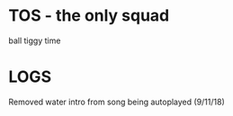 # TOS - the only squad
ball tiggy time
# LOGS
Removed water intro from song being autoplayed (9/11/18)
